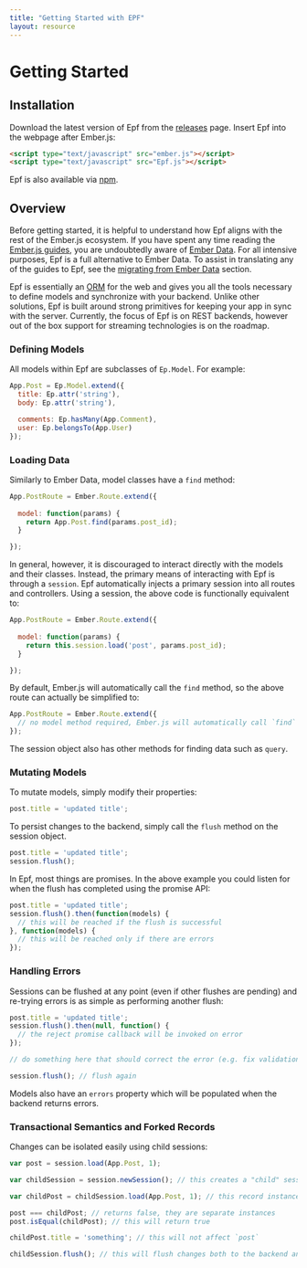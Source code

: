 ```yaml
---
title: "Getting Started with EPF"
layout: resource
---
```


# Getting Started

## Installation

Download the latest version of Epf from the [releases](#) page. Insert Epf into the webpage after Ember.js:

```html
<script type="text/javascript" src="ember.js"></script>
<script type="text/javascript" src="Epf.js"></script>
```

Epf is also available via [npm](https://npmjs.org/package/epf).

## Overview

Before getting started, it is helpful to understand how Epf aligns with the rest of the Ember.js ecosystem. If you have spent any time reading the [Ember.js guides](http://emberjs.com/guides/models/), you are undoubtedly aware of [Ember Data](https://github.com/emberjs/data). For all intensive purposes, Epf is a full alternative to Ember Data. To assist in translating any of the guides to Epf, see the [migrating from Ember Data](migrating_from_ember_data.html) section.

Epf is essentially an [ORM](https://en.wikipedia.org/wiki/Object-relational_mapping) for the web and gives you all the tools necessary to define models and synchronize with your backend. Unlike other solutions, Epf is built around strong primitives for keeping your app in sync with the server. Currently, the focus of Epf is on REST backends, however out of the box support for streaming technologies is on the roadmap.

### Defining Models

All models within Epf are subclasses of `Ep.Model`. For example:

```javascript
App.Post = Ep.Model.extend({
  title: Ep.attr('string'),
  body: Ep.attr('string'),

  comments: Ep.hasMany(App.Comment),
  user: Ep.belongsTo(App.User)
});
```

### Loading Data

Similarly to Ember Data, model classes have a `find` method:

```javascript
App.PostRoute = Ember.Route.extend({
  
  model: function(params) {
    return App.Post.find(params.post_id);
  }

});
```

In general, however, it is discouraged to interact directly with the models and their classes. Instead, the primary means of interacting with Epf is through a `session`. Epf automatically injects a primary session into all routes and controllers. Using a session, the above code is functionally equivalent to:

```javascript
App.PostRoute = Ember.Route.extend({
  
  model: function(params) {
    return this.session.load('post', params.post_id);
  }

});
```

By default, Ember.js will automatically call the `find` method, so the above route can actually be simplified to:

```javascript
App.PostRoute = Ember.Route.extend({
  // no model method required, Ember.js will automatically call `find` on `App.Post`
});
```

The session object also has other methods for finding data such as `query`.

### Mutating Models

To mutate models, simply modify their properties:

```javascript
post.title = 'updated title';
```

To persist changes to the backend, simply call the `flush` method on the session object.

```javascript
post.title = 'updated title';
session.flush();
```

In Epf, most things are promises. In the above example you could listen for when the flush has completed using the promise API:


```javascript
post.title = 'updated title';
session.flush().then(function(models) {
  // this will be reached if the flush is successful
}, function(models) {
  // this will be reached only if there are errors
});
```

### Handling Errors

Sessions can be flushed at any point (even if other flushes are pending) and re-trying errors is as simple as performing another flush:

```javascript
post.title = 'updated title';
session.flush().then(null, function() {
  // the reject promise callback will be invoked on error
});

// do something here that should correct the error (e.g. fix validations)

session.flush(); // flush again
```

Models also have an `errors` property which will be populated when the backend returns errors.

### Transactional Semantics and Forked Records

Changes can be isolated easily using child sessions:

```javascript
var post = session.load(App.Post, 1);

var childSession = session.newSession(); // this creates a "child" session

var childPost = childSession.load(App.Post, 1); // this record instance is separate from its corresponding instance in the parent session

post === childPost; // returns false, they are separate instances
post.isEqual(childPost); // this will return true

childPost.title = 'something'; // this will not affect `post`

childSession.flush(); // this will flush changes both to the backend and the parent session, at this point `post` will have its title updated to reflect `childPost`
```





